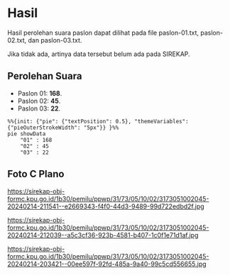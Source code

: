 # Hasil

Hasil perolehan suara paslon dapat dilihat pada file paslon-01.txt, paslon-02.txt, dan paslon-03.txt.

Jika tidak ada, artinya data tersebut belum ada pada SIREKAP.

## Perolehan Suara

 * Paslon 01: **168**.
 * Paslon 02: **45**.
 * Paslon 03: **22**.

```mermaid
%%{init: {"pie": {"textPosition": 0.5}, "themeVariables": {"pieOuterStrokeWidth": "5px"}} }%%
pie showData
    "01" : 168
    "02" : 45
    "03" : 22
```
## Foto C Plano

https://sirekap-obj-formc.kpu.go.id/1b30/pemilu/ppwp/31/73/05/10/02/3173051002045-20240214-211541--e2669343-f4f0-44d3-9489-99d722edbd2f.jpg

https://sirekap-obj-formc.kpu.go.id/1b30/pemilu/ppwp/31/73/05/10/02/3173051002045-20240214-212039--a5c3cf36-923b-4581-b407-1c0f1e71d1af.jpg

https://sirekap-obj-formc.kpu.go.id/1b30/pemilu/ppwp/31/73/05/10/02/3173051002045-20240214-203421--00ee597f-92fd-485a-9a40-99c5cd556655.jpg
